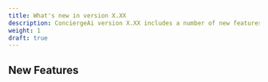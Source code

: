 ```yaml
---
title: What's new in version X.XX
description: ConciergeAi version X.XX includes a number of new features, fixes and updates. For a full list of changes, please refer to our [release notes](/docs/release-notes/).
weight: 1
draft: true
---
```


## New Features

<!-- ## Where should I go next?

- [Getting Started](/docs/getting-started/): Get started with $project
- [Examples](/docs/examples/): Check out some example code! -->
